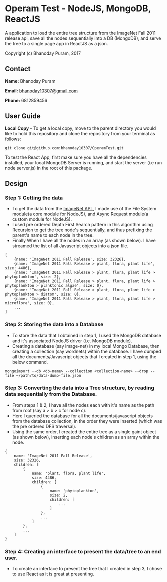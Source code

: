 # Operam Test - NodeJS, MongoDB, ReactJS

A application to load the entire tree structure from the ImageNet Fall 2011 release api, save all the nodes sequentially into a DB (MongoDB), and serve the tree to a single page app in ReactJS as a json.

Copyright (c) Bhanoday Puram, 2017

## Contact

**Name:** Bhanoday Puram

**Email:** bhanoday10307@gmail.com

**Phone:** 6812859456

## User Guide
**Local Copy**  - To get a local copy, move to the parent directory you would like to hold this repository and clone the repository from your terminal as follows:

```
git clone git@github.com:bhanoday10307/OperamTest.git
```

To test the React App, first make sure you have all the dependencies installed, your local MongoDB Server is running, and start the server (i.e run node server.js) in the root of this package.

## Design 

### Step 1: Getting the data

* To get the data from the [ImageNet API
](http://image-net.org/download-API), I made use of the File System module(a core module for NodeJS), and Async Request module(a custom module for NodeJS).
* I used pre ordered Depth First Search pattern in this algorithm using Recursion to get the tree node's sequentially, and thus prefixing the parent's name to each node in the tree.
* Finally When I have all the nodes in an array (as shown below). I have streamed the list of all Javascript objects into a json file.

```
[
    {name: 'ImageNet 2011 Fall Release', size: 32326},
    {name: 'ImageNet 2011 Fall Release > plant, flora, plant life', size: 4486},
    {name: 'ImageNet 2011 Fall Release > plant, flora, plant life > phytoplankton', size: 2},
    {name: 'ImageNet 2011 Fall Release > plant, flora, plant life > phytoplankton > planktonic algae', size: 0},
    {name: 'ImageNet 2011 Fall Release > plant, flora, plant life > phytoplankton > diatom', size: 0},
    {name: 'ImageNet 2011 Fall Release > plant, flora, plant life > microflora', size: 0},
    ...
]
```

### Step 2: Storing the data into a Database

* To store the data that I obtained in step 1, I used the MongoDB database and it's associated NodeJS driver (i.e. MongoDB module).
* Creating a database (say image-net) in my local Mongo Database, then creating a collection (say wordnets) within the database. I have dumped all the documents/Javascript objects that I created in step 1, using the below command.

```
mongoimport --db <db-name> --collection <collection-name> --drop --file ~/path/to/data-dump-file.json
```

### Step 3: Converting the data into a Tree structure, by reading data sequentially from the Database.

* From steps 1 & 2, I have all the nodes each with it's name as the path from root (say a > b > c for node c).
* Here I queried the database for all the documents/javascript objects from the database collection, in the order they were inserted (which was the pre ordered DFS traversal).
* Using the same order, I created the entire tree as a single gaint object (as shown below), inserting each node's children as an array within the node.

```
{
    name: 'ImageNet 2011 Fall Release',
    size: 32326,
    children: [
        {
            name: 'plant, flora, plant life',
            size: 4486,
            children: [
                {
                    name: 'phytoplankton',
                    size: 2,
                    children: [
                        ...
                    ]
                },
                ...
            ]
        },
        ...
    ]
}
```

### Step 4: Creating an interface to present the data/tree to an end user.

* To create an interface to present the tree that I created in step 3, I chose to use React as it is great at presenting.
